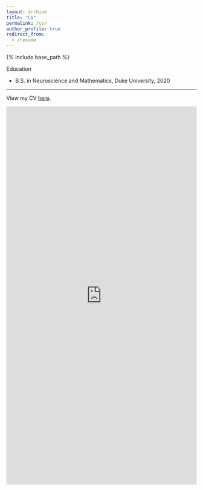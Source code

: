 ```yaml
---
layout: archive
title: "CV"
permalink: /cv/
author_profile: true
redirect_from:
  - /resume
---
```


{% include base_path %}

Education
<!-- ====== -->
* B.S. in Neuroscience and Mathematics, Duke University, 2020

---

View my CV [here](https://docs.google.com/viewer?url=https://raw.githubusercontent.com/Huang-Shenyang/CV/main/CV_Shenyang_Huang.pdf).

<iframe src="https://docs.google.com/gview?url=https://raw.githubusercontent.com/Huang-Shenyang/CV/main/CV_Shenyang_Huang.pdf&embedded=true" style="margin: auto; width: 100%;" height="1000" frameborder="0" >
</iframe>

